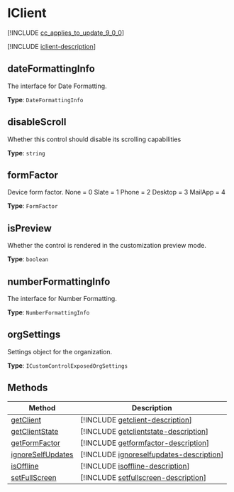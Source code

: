 # IClient

[!INCLUDE [cc_applies_to_update_9_0_0](../../../includes/cc_applies_to_update_9_0_0.md)]

[!INCLUDE [iclient-description](includes/iclient-description.md)]

## dateFormattingInfo

The interface for Date Formatting.

**Type**: `DateFormattingInfo`

## disableScroll

Whether this control should disable its scrolling capabilities

**Type**: `string`

## formFactor

Device form factor. None = 0 Slate = 1 Phone = 2 Desktop = 3 MailApp = 4

**Type**: `FormFactor`

## isPreview

Whether the control is rendered in the customization preview mode.

**Type**: `boolean`

## numberFormattingInfo

The interface for Number Formatting.

**Type**: `NumberFormattingInfo`

## orgSettings

Settings object for the organization.

**Type**: `ICustomControlExposedOrgSettings`

<!--QUESTION: Why is ICustomControlExposedOrgSettings different from IOrgSettings? -->


## Methods

|Method | Description | 
| ------------- |-------------|
|[getClient](iclient/getclient.md)|[!INCLUDE [getclient-description](iclient/includes/getclient-description.md)]|
|[getClientState](iclient/getclientstate.md)|[!INCLUDE [getclientstate-description](iclient/includes/getclientstate-description.md)]|
|[getFormFactor](iclient/getformfactor.md)|[!INCLUDE [getformfactor-description](iclient/includes/getformfactor-description.md)]|
|[ignoreSelfUpdates](iclient/ignoreselfupdates.md)|[!INCLUDE [ignoreselfupdates-description](iclient/includes/ignoreselfupdates-description.md)]|
|[isOffline](iclient/isoffline.md)|[!INCLUDE [isoffline-description](iclient/includes/isoffline-description.md)]|
|[setFullScreen](iclient/setfullscreen.md)|[!INCLUDE [setfullscreen-description](iclient/includes/setfullscreen-description.md)]|
